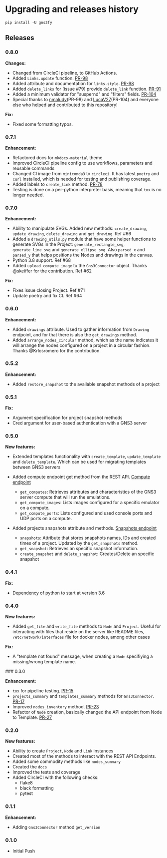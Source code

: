 # Upgrading and releases history

```shell
pip install -U gns3fy
```

## Releases

### 0.8.0

**Changes:**

- Changed from CircleCI pipeline, to GitHub Actions.
- Added `Links.update` function. [PR-98](https://github.com/davidban77/gns3fy/pull/98)
- Added attribute and documentation for `links.style`. [PR-98](https://github.com/davidban77/gns3fy/pull/98)
- Added `delete_links` for [issue #79] provide `delete_link` function. [PR-91](https://github.com/davidban77/gns3fy/pull/91)
- Added a minimum validator for "suspernd" and "filters" fields. [PR-104](https://github.com/davidban77/gns3fy/pull/104)
- Special thanks to [nmaludy](https://github.com/nmaludy)(PR-98) and [LucaV27](https://github.com/LucaV27)(PR-104) and everyone else who helped and contributed to this repository! 

**Fix:**

- Fixed some formatting typos.

### 0.7.1

**Enhancement:**

- Refactored docs for `mkdocs-material` theme
- Improved CircleCI pipeline config to use workflows, parameters and reusable commands
- Changed CI image from `miniconda3` to `circleci`. It has latest `poetry` and `curl` installed, which is needed for testing and publishing coverage.
- Added labels to `create_link` method. [PR-78](https://github.com/davidban77/gns3fy/pull/78)
- Testing is done on a per-python interpreter basis, meaning that `tox` is no longer needed.

### 0.7.0

**Enhancement:**

- Ability to manipulate SVGs. Added new methods: `create_drawing`, `update_drawing`, `delete_drawing` and `get_drawing`. Ref #66
- Added a `drawing_utils.py` module that have some helper functions to generate SVGs in the Project: `generate_rectangle_svg`, `generate_line_svg` and `generate_ellipse_svg`. Also `parsed_x` and `parsed_y` that helps positions the Nodes and drawings in the canvas.
- Python 3.8 support. Ref #68
- Added `upload_compute_image` to the `Gns3Connector` object. Thanks @skeiffer for the contribution. Ref #62

**Fix:**

- Fixes issue closing Project. Ref #71
- Update poetry and fix CI. Ref #64

### 0.6.0

**Enhancement:**

- Added `drawings` attribute. Used to gather information from `Drawing` endpoint, and for that there is also the `get_drawings` method.
- Added `arrange_nodes_circular` method, which as the name indicates it will arrange the nodes configured on a project in a circular fashion. Thanks @Krlosromero for the contribution.

### 0.5.2

**Enhancement:**

- Added `restore_snapshot` to the available snapshot methods of a project

### 0.5.1

**Fix:**

- Argument specification for project snapshot methods
- Cred argument for user-based authentication with a GNS3 server

### 0.5.0

**New features:**

- Extended templates functionality with `create_template`, `update_template` and `delete_template`. Which can be used for migrating templates between GNS3 servers

- Added compute endpoint get method from the REST API. [Compute endpoint](http://api.gns3.net/en/2.2/api/v2/controller/compute.html)
  - `get_computes`: Retrieves attributes and characteristics of the GNS3 server compute that will run the emulations.
  - `get_compute_images`: Lists images configured for a specific emulator on a compute.
  - `get_compute_ports`: Lists configured and used console ports and UDP ports on a compute.

- Added projects snapshots attribute and methods. [Snapshots endpoint](http://api.gns3.net/en/2.2/api/v2/controller/snapshot.html)
  - `snapshots`: Attribute that stores snapshots names, IDs and created times of a project. Updated by the `get_snapshots` method.
  - `get_snapshot`: Retrieves an specific snapshot information.
  - `create_snapshot` and `delete_snapshot`: Creates/Delete an specific snapshot

### 0.4.1

**Fix:**

- Dependency of python to start at version 3.6

### 0.4.0

**New features:**

- Added `get_file` and `write_file` methods to `Node` and `Project`. Useful for interacting with files that reside on the server like README files, `/etc/network/interfaces` file for docker nodes, among other cases

**Fix:**

- A "template not found" message, when creating a `Node` specifiying a missing/wrong template name.

### 0.3.0

**Enhancement:**

- `tox` for pipeline testing. [PR-15](https://github.com/davidban77/gns3fy/pull/15)
- `projects_summary` and `templates_summary` methods for `Gns3Connector`. [PR-17](https://github.com/davidban77/gns3fy/pull/17)
- Improved `nodes_inventory` method. [PR-23](https://github.com/davidban77/gns3fy/pull/23)
- Refactor of `Node` creation, basically changed the API endpoint from Node to Template. [PR-27](https://github.com/davidban77/gns3fy/pull/27)

### 0.2.0

**New features:**

- Ability to create `Project`, `Node` and `Link` instances
- Created most of the methods to interact with the REST API Endpoints.
- Added some commodity methods like `nodes_summary`
- Created the `docs`
- Improved the tests and coverage
- Added CircleCI with the following checks:
  - flake8
  - black formatting
  - pytest

### 0.1.1

**Enhancement:**

- Adding `Gns3Connector` method `get_version`

### 0.1.0

- Initial Push
